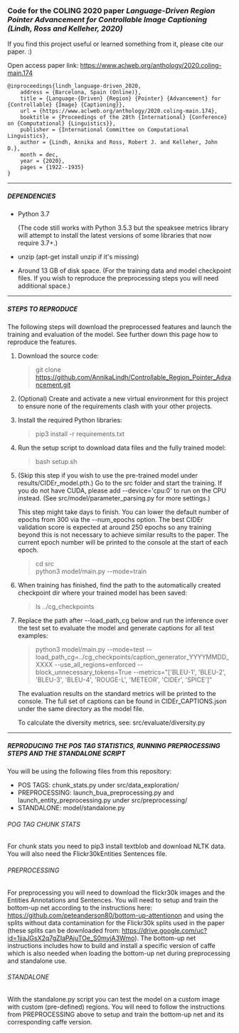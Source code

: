 ### Code for the COLING 2020 paper *Language-Driven Region Pointer Advancement for Controllable Image Captioning (Lindh, Ross and Kelleher, 2020)*

If you find this project useful or learned something from it, please cite our paper. :)

Open access paper link: https://www.aclweb.org/anthology/2020.coling-main.174

```
@inproceedings{lindh_language-driven_2020,
	address = {Barcelona, Spain (Online)},
	title = {Language-{Driven} {Region} {Pointer} {Advancement} for {Controllable} {Image} {Captioning}},
	url = {https://www.aclweb.org/anthology/2020.coling-main.174},
	booktitle = {Proceedings of the 28th {International} {Conference} on {Computational} {Linguistics}},
	publisher = {International Committee on Computational Linguistics},
	author = {Lindh, Annika and Ross, Robert J. and Kelleher, John D.},
	month = dec,
	year = {2020},
	pages = {1922--1935}
}
```

---

##### DEPENDENCIES
 * Python 3.7
 
   (The code still works with Python 3.5.3 but the speaksee metrics library will attempt to install the latest versions of some libraries that now require 3.7+.)
 
 * unzip (apt-get install unzip if it's missing)
 
 * Around 13 GB of disk space. (For the training data and model checkpoint files. If you wish to reproduce the preprocessing steps you will need additional space.) 
 
---
 
##### STEPS TO REPRODUCE

The following steps will download the preprocessed features and launch the training and evaluation of the model. See further down this page how to reproduce the features.

1) Download the source code:
    > git clone https://github.com/AnnikaLindh/Controllable_Region_Pointer_Advancement.git

2) (Optional) Create and activate a new virtual environment for this project to ensure none of the requirements clash 
with your other projects.

3) Install the required Python libraries:
    > pip3 install -r requirements.txt   

4) Run the setup script to download data files and the fully trained model:
     > bash setup.sh

5) (Skip this step if you wish to use the pre-trained model under results/CIDEr_model.pth.) Go to the src folder and start the training. If you do not have CUDA, please add --device='cpu:0' to run on the CPU instead. (See src/model/parameter_parsing.py for more settings.)

    This step might take days to finish. You can lower the default number of epochs from 300 via the --num_epochs option. The best CIDEr validation score is expected at around 250 epochs so any training beyond this is not necessary to achieve similar results to the paper.
    The current epoch number will be printed to the console at the start of each epoch.
    > cd src \
    python3 model/main.py --mode=train

6) When training has finished, find the path to the automatically created checkpoint dir where your trained model has been saved:
   > ls ../cg_checkpoints

7) Replace the path after --load_path_cg below and run the inference over the test set to evaluate the model and generate captions for all test examples:
   > python3 model/main.py --mode=test --load_path_cg=../cg_checkpoints/caption_generator_YYYYMMDD_XXXX --use_all_regions=enforced --block_unnecessary_tokens=True --metrics="['BLEU-1', 'BLEU-2', 'BLEU-3', 'BLEU-4', 'ROUGE-L', 'METEOR', 'CIDEr', 'SPICE']"

    The evaluation results on the standard metrics will be printed to the console. The full set of captions can be found in CIDEr_CAPTIONS.json under the same directory as the model file.
    
    To calculate the diversity metrics, see: src/evaluate/diversity.py

---

##### REPRODUCING THE POS TAG STATISTICS, RUNNING PREPROCESSING STEPS AND THE STANDALONE SCRIPT

You will be using the following files from this repository:
 * POS TAGS: chunk_stats.py under src/data_exploration/
 * PREPROCESSING: launch_bua_preprocessing.py and launch_entity_preprocessing.py under src/preprocessing/
 * STANDALONE: model/standalone.py

###### POG TAG CHUNK STATS

For chunk stats you need to pip3 install textblob and download NLTK data. You will also need the Flickr30kEntities Sentences file.

###### PREPROCESSING

For preprocessing you will need to download the flickr30k images and the Entities Annotations and Sentences.
You will need to setup and train the bottom-up net according to the instructions here: https://github.com/peteanderson80/bottom-up-attentionon
and using the splits without data contamination for the Flickr30k splits used in the paper (these splits can be downloaded from: https://drive.google.com/uc?id=1jjaJGsX2q7gZIaPAjuTOe_S0myjA3Wmo).
The bottom-up net instructions includes how to build and install a specific version of caffe which is also needed when loading the bottom-up net
during preprocessing and standalone use.

###### STANDALONE

With the standalone.py script you can test the model on a custom image with custom (pre-defined) regions.
You will need to follow the instructions from PREPROCESSING above to setup and train the bottom-up net and its 
corresponding caffe version.
